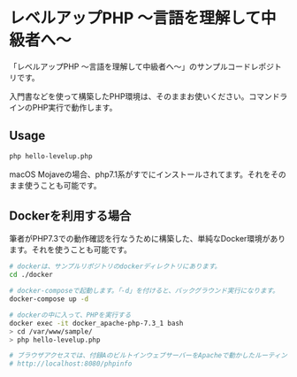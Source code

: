 # レベルアップPHP 〜言語を理解して中級者へ〜

「レベルアップPHP 〜言語を理解して中級者へ〜」のサンプルコードレポジトリです。

入門書などを使って構築したPHP環境は、そのままお使いください。コマンドラインのPHP実行で動作します。

## Usage

```sh
php hello-levelup.php
```

macOS Mojaveの場合、php7.1系がすでにインストールされてます。それをそのまま使うことも可能です。

## Dockerを利用する場合

筆者がPHP7.3での動作確認を行なうために構築した、単純なDocker環境があります。それを使うことも可能です。

```sh
# dockerは、サンプルリポジトリのdockerディレクトリにあります。
cd ./docker

# docker-composeで起動します。「-d」を付けると、バックグラウンド実行になります。
docker-compose up -d

# dockerの中に入って、PHPを実行する
docker exec -it docker_apache-php-7.3_1 bash
> cd /var/www/sample/
> php hello-levelup.php

# ブラウザアクセスでは、付録AのビルトインウェブサーバーをApacheで動かしたルーティングエンジンが起動します。
# http://localhost:8080/phpinfo
```
